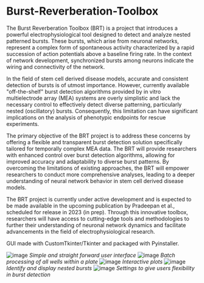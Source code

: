 # Burst-Reverberation-Toolbox
The Burst Reverberation Toolbox (BRT) is a project that introduces a powerful electrophysiological tool designed to detect and analyze nested patterned bursts. These bursts, which arise from neuronal networks, represent a complex form of spontaneous activity characterized by a rapid succession of action potentials above a baseline firing rate. In the context of network development, synchronized bursts among neurons indicate the wiring and connectivity of the network.

In the field of stem cell derived disease models, accurate and consistent detection of bursts is of utmost importance. However, currently available "off-the-shelf" burst detection algorithms provided by in vitro multielectrode array (MEA) systems are overly simplistic and lack the necessary control to effectively detect diverse patterning, particularly nested (oscillatory) bursts. Consequently, this limitation can have significant implications on the analysis of phenotypic endpoints for rescue experiments.

The primary objective of the BRT project is to address these concerns by offering a flexible and transparent burst detection solution specifically tailored for temporally complex MEA data. The BRT will provide researchers with enhanced control over burst detection algorithms, allowing for improved accuracy and adaptability to diverse burst patterns. By overcoming the limitations of existing approaches, the BRT will empower researchers to conduct more comprehensive analyses, leading to a deeper understanding of neural network behavior in stem cell derived disease models.

The BRT project is currently under active development and is expected to be made available in the upcoming publication by Pradeepan et al., scheduled for release in 2023 (in prep). Through this innovative toolbox, researchers will have access to cutting-edge tools and methodologies to further their understanding of neuronal network dynamics and facilitate advancements in the field of electrophysiological research.

GUI made with CustomTkinter/Tkinter and packaged with Pyinstaller.

![image](https://github.com/KartikP/Burst-Reverberation-Toolbox/assets/2040394/f07d07b0-4897-4c40-aefc-b9839482f71c)
*Simple and straight forward user interface*
![image](https://github.com/KartikP/Burst-Reverberation-Toolbox/assets/2040394/f8a0d9fa-4443-491e-8c3e-c3fed8ec5bfd)
*Batch processing of all wells within a plate*
![image](https://github.com/KartikP/Burst-Reverberation-Toolbox/assets/2040394/cfa5eb1b-a3ae-4fbe-baf3-63f49a2e8634)
*Interactive plots*
![image](https://github.com/KartikP/Burst-Reverberation-Toolbox/assets/2040394/b8bc104f-04cb-4ff0-8aac-786080d23584)
*Identify and display nested bursts*
![image](https://github.com/KartikP/Burst-Reverberation-Toolbox/assets/2040394/f5ecfa83-4736-4463-9b18-8cc21971b002)
*Settings to give users flexibility in burst detection*


